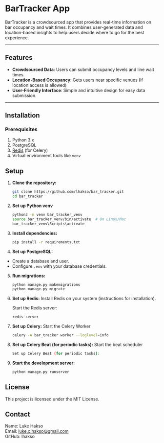 # BarTracker App

BarTracker is a crowdsourced app that provides real-time information on bar occupancy and wait times. It combines user-generated data and location-based insights to help users decide where to go for the best experience.

---

## Features

- **Crowdsourced Data**: Users can submit occupancy levels and line wait times.
- **Location-Based Occupancy**: Gets users near specific venues (If location access is allowed)
- **User-Friendly Interface**: Simple and intuitive design for easy data submission.

---

## Installation

### Prerequisites
1. Python 3.x
2. PostgreSQL
3. [Redis](https://redis.io/) (for Celery)
4. Virtual environment tools like `venv`
## Setup

1. **Clone the repository:**
    ```bash
   git clone https://github.com/lhakso/bar_tracker.git
   cd bar_tracker
2. **Set up Python venv**
    ```bash
   python3 -m venv bar_tracker_venv
   source bar_tracker_venv/bin/activate  # On Linux/Mac
   bar_tracker_venv\Scripts\activate


3. **Install dependencies:**
    ```bash
    pip install -r requirements.txt

4. **Set up PostgreSQL:**
- Create a database and user.
- Configure `.env` with your database credentials.


5. **Run migrations:**
    ```bash
    python manage.py makemigrations
    python manage.py migrate

6. **Set up Redis:**
    Install Redis on your system (instructions for installation).

    Start the Redis server:
    ```bash
    redis-server

7. **Set up Celery:**
    Start the Celery Worker
    
    ```bash
    celery -A bar_tracker worker --loglevel=info

8. **Set up Celery Beat (for periodic tasks):**
    Start the beat scheduler

    ```bash
    Set up Celery Beat (for periodic tasks):

9. **Start the development server:**
    ```bash
    python manage.py runserver


## License
This project is licensed under the MIT License.

## Contact
Name: Luke Hakso   
Email: luke.c.hakso@gmail.com  
GitHub: lhakso
